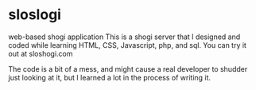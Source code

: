 # sloslogi
web-based shogi application
This is a shogi server that I designed and coded while learning HTML, CSS, Javascript, php, and sql.
You can try it out at sloshogi.com

The code is a bit of a mess, and might cause a real developer to shudder just looking at it, but I learned a lot in the process of writing it.
